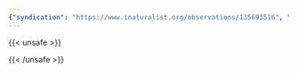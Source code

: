 ```yaml
---
{"syndication": "https://www.inaturalist.org/observations/135693516", "date": "2022-09-18T15:05:19-04:00", "taxon": {"name": "Rubus", "common_name": "brambles"}, "quality_grade": "research", "identifications_most_agree": true, "species_guess": "brambles", "identifications_most_disagree": false, "captive": false, "project_ids": [156949], "community_taxon_id": 47544, "geojson": {"type": "Point", "coordinates": [-73.1759766667, 42.6390869444]}, "owners_identification_from_vision": false, "identifications_count": 4, "obscured": false, "num_identification_agreements": 3, "num_identification_disagreements": 1, "place_guess": "Williamstown, MA 01267, USA", "photos": [{"id": 231474783, "license_code": "cc-by-nc", "original_dimensions": {"width": 1536, "height": 2048}, "url": "https://inaturalist-open-data.s3.amazonaws.com/photos/231474783/square.jpeg", "attribution": "(c) Brandon Rozek, some rights reserved (CC BY-NC)", "flags": []}]}
---
```

{{< unsafe >}}

{{< /unsafe >}}
